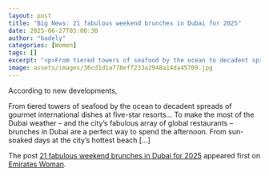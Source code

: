 ```yaml
---
layout: post
title: "Big News: 21 fabulous weekend brunches in Dubai for 2025"
date: 2025-06-27T05:00:30
author: "badely"
categories: [Women]
tags: []
excerpt: "<p>From tiered towers of seafood by the ocean to decadent spreads of gourmet international dishes at five-star resorts&#8230; To make the most of the "
image: assets/images/36cd1d1a778eff233a2948a14da45709.jpg
---
```


According to new developments, <p>From tiered towers of seafood by the ocean to decadent spreads of gourmet international dishes at five-star resorts&#8230; To make the most of the Dubai weather &#8211; and the city&#8217;s fabulous array of global restaurants &#8211; brunches in Dubai are a perfect way to spend the afternoon. From sun-soaked days at the city&#8217;s hottest beach [&#8230;]</p>
<p>The post <a href="https://emirateswoman.com/best-brunches-in-dubai-2025/" rel="nofollow">21 fabulous weekend brunches in Dubai for 2025</a> appeared first on <a href="https://emirateswoman.com" rel="nofollow">Emirates Woman</a>.</p>

